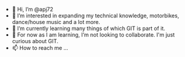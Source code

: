 - 👋 Hi, I’m @apj72
- 👀 I’m interested in expanding my technical knowledge, motorbikes, dance/house music and a lot more. 
- 🌱 I’m currently learning many things of which GIT is part of it. 
- 💞️ For now as I am learning, I’m not looking to collaborate. I'm just curious about GIT. 
- 📫 How to reach me ...

<!---
apj72/apj72 is a ✨ special ✨ repository because its `README.md` (this file) appears on your GitHub profile.
You can click the Preview link to take a look at your changes.
--->
